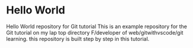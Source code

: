 # Hello World

Hello World repository for Git tutorial
This is an example repository for the Git tutorial on my lap top directory F/developer of web/gitwithvscode/git learning.
this repository is built step by step in this tutorial.
